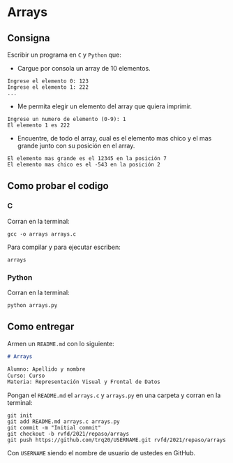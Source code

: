 # Arrays

## Consigna

Escribir un programa en `C` y `Python` que:
- Cargue por consola un array de 10 elementos.

```
Ingrese el elemento 0: 123
Ingrese el elemento 1: 222
...
```

- Me permita elegir un elemento del array que quiera imprimir.

```
Ingrese un numero de elemento (0-9): 1
El elemento 1 es 222
```

- Encuentre, de todo el array, cual es el elemento mas chico y el mas grande junto con su posición en el array.

```
El elemento mas grande es el 12345 en la posición 7
El elemento mas chico es el -543 en la posición 2
```

## Como probar el codigo

### C

Corran en la terminal:

```
gcc -o arrays arrays.c
```

Para compilar y para ejecutar escriben:

```
arrays
```

### Python

Corran en la terminal:

```
python arrays.py
```

## Como entregar

Armen un `README.md` con lo siguiente:

```markdown
# Arrays

Alumno: Apellido y nombre
Curso: Curso
Materia: Representación Visual y Frontal de Datos
```

Pongan el `README.md` el `arrays.c` y `arrays.py` en una carpeta y corran en la terminal:

```
git init
git add README.md arrays.c arrays.py
git commit -m "Initial commit"
git checkout -b rvfd/2021/repaso/arrays
git push https://github.com/trq20/USERNAME.git rvfd/2021/repaso/arrays
```

Con `USERNAME` siendo el nombre de usuario de ustedes en GitHub.